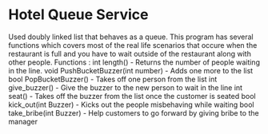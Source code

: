# Hotel Queue Service
Used doubly linked list that behaves as a queue. This program has several functions which covers most of the real life scenarios that occure when the restaurant is full and you have to wait outside of the restaurant along with other people. 
Functions : 
int  length() - Returns the number of people waiting in the line. 
void PushBucketBuzzer(int number) - Adds one more to the list
bool PopBucketBuzzer() - Takes off one person from the list
int  give_buzzer()	 - Give the buzzer to the new person to wait in the line
int seat() - Takes off the buzzer from the list once the customer is seated
bool kick_out(int Buzzer) - Kicks out the people misbehaving while waiting
bool take_bribe(int Buzzer) - Help customers to go forward by giving bribe to the manager
